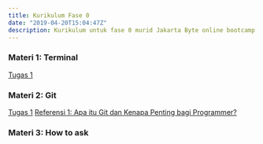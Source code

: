 ```yaml
---
title: Kurikulum Fase 0
date: "2019-04-20T15:04:47Z"
description: Kurikulum untuk fase 0 murid Jakarta Byte online bootcamp.
---
```


### Materi 1: Terminal
[Tugas 1](https://www.codecademy.com/learn/learn-the-command-line)
### Materi 2: Git
[Tugas 1](https://www.codecademy.com/learn/learn-git)
[Referensi 1: Apa itu Git dan Kenapa Penting bagi Programmer?](https://www.petanikode.com/git-untuk-pemula/)
### Materi 3: How to ask
